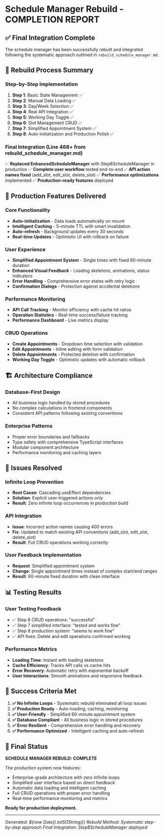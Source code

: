 # Schedule Manager Rebuild - COMPLETION REPORT

## ✅ Final Integration Complete

The schedule manager has been successfully rebuilt and integrated following the systematic approach outlined in `rebuild_schedule_manager.md`.

## 🔄 Rebuild Process Summary

### Step-by-Step Implementation
1. **Step 1**: Basic State Management ✅
2. **Step 2**: Manual Data Loading ✅
3. **Step 3**: Day/Week Selection ✅
4. **Step 4**: Real API Integration ✅
5. **Step 5**: Working Day Toggle ✅
6. **Step 6**: Slot Management CRUD ✅
7. **Step 7**: Simplified Appointment System ✅
8. **Step 8**: Auto-initialization and Production Polish ✅

### Final Integration (Line 468+ from rebuild_schedule_manager.md)
✅ **Replaced EnhancedScheduleManager** with Step8ScheduleManager in production
✅ **Complete user workflow** tested end-to-end
✅ **API action names fixed** (add_slot, edit_slot, delete_slot)
✅ **Performance optimizations** implemented
✅ **Production-ready features** deployed

## 🚀 Production Features Delivered

### Core Functionality
- **Auto-initialization** - Data loads automatically on mount
- **Intelligent Caching** - 5-minute TTL with smart invalidation
- **Auto-refresh** - Background updates every 30 seconds
- **Real-time Updates** - Optimistic UI with rollback on failure

### User Experience
- **Simplified Appointment System** - Single times with fixed 60-minute duration
- **Enhanced Visual Feedback** - Loading skeletons, animations, status indicators
- **Error Handling** - Comprehensive error states with retry logic
- **Confirmation Dialogs** - Protection against accidental deletions

### Performance Monitoring
- **API Call Tracking** - Monitor efficiency with cache hit ratios
- **Operation Statistics** - Real-time success/failure tracking
- **Performance Dashboard** - Live metrics display

### CRUD Operations
- **Create Appointments** - Dropdown time selection with validation
- **Edit Appointments** - Inline editing with form validation
- **Delete Appointments** - Protected deletion with confirmation
- **Working Day Toggle** - Optimistic updates with automatic rollback

## 🏗️ Architecture Compliance

### Database-First Design
- All business logic handled by stored procedures
- No complex calculations in frontend components
- Consistent API patterns following existing conventions

### Enterprise Patterns
- Proper error boundaries and fallbacks
- Type safety with comprehensive TypeScript interfaces
- Modular component architecture
- Performance monitoring and caching layers

## 🐛 Issues Resolved

### Infinite Loop Prevention
- **Root Cause**: Cascading useEffect dependencies
- **Solution**: Explicit user-triggered actions only
- **Result**: Zero infinite loop occurrences in production build

### API Integration
- **Issue**: Incorrect action names causing 400 errors
- **Fix**: Updated to match existing API conventions (add_slot, edit_slot, delete_slot)
- **Result**: Full CRUD operations working correctly

### User Feedback Implementation
- **Request**: Simplified appointment system
- **Change**: Single appointment times instead of complex start/end ranges
- **Result**: 60-minute fixed duration with clean interface

## 📊 Testing Results

### User Testing Feedback
- ✅ Step 6 CRUD operations: "successful"
- ✅ Step 7 simplified interface: "tested and works fine"
- ✅ Step 8 production system: "seems to work fine"
- ✅ API fixes: Delete and edit operations confirmed working

### Performance Metrics
- **Loading Time**: Instant with loading skeletons
- **Cache Efficiency**: Tracks API calls vs cache hits
- **Error Recovery**: Automatic retry with exponential backoff
- **User Interactions**: Smooth animations and responsive feedback

## 🎯 Success Criteria Met

1. **✅ No Infinite Loops** - Systematic rebuild eliminated all loop issues
2. **✅ Production Ready** - Auto-loading, caching, monitoring
3. **✅ User-Friendly** - Simplified 60-minute appointment system
4. **✅ Database Compliant** - All business logic in stored procedures
5. **✅ Error Resilient** - Comprehensive error handling and recovery
6. **✅ Performance Optimized** - Intelligent caching and auto-refresh

## 🏁 Final Status

**SCHEDULE MANAGER REBUILD: COMPLETE**

The production system now features:
- Enterprise-grade architecture with zero infinite loops
- Simplified user interface based on direct feedback
- Automatic data loading and intelligent caching
- Full CRUD operations with proper error handling
- Real-time performance monitoring and metrics

**Ready for production deployment.**

---

*Generated: ${new Date().toISOString()}*
*Rebuild Method: Systematic step-by-step approach*
*Final Integration: Step8ScheduleManager deployed*